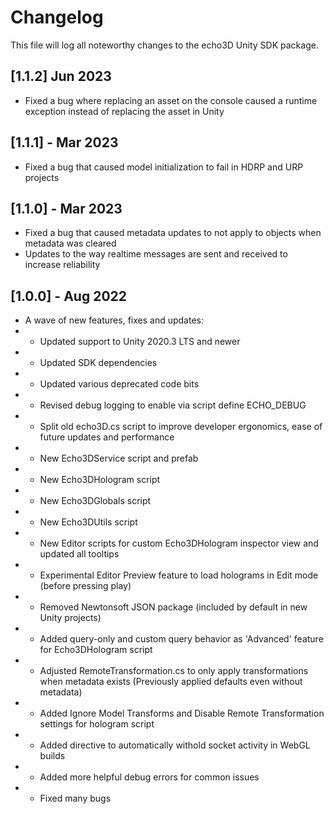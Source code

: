 # Changelog
This file will log all noteworthy changes to the echo3D Unity SDK package.

## [1.1.2] Jun 2023
- Fixed a bug where replacing an asset on the console caused a runtime exception instead of replacing the asset in Unity

## [1.1.1] - Mar 2023
- Fixed a bug that caused model initialization to fail in HDRP and URP projects

## [1.1.0] - Mar 2023
- Fixed a bug that caused metadata updates to not apply to objects when metadata was cleared
- Updates to the way realtime messages are sent and received to increase reliability


## [1.0.0] - Aug 2022
- A wave of new features, fixes and updates:
- - Updated support to Unity 2020.3 LTS and newer
- - Updated SDK dependencies
- - Updated various deprecated code bits
- - Revised debug logging to enable via script define ECHO_DEBUG
- - Split old echo3D.cs script to improve developer ergonomics, ease of future updates and performance
- - New Echo3DService script and prefab
- - New Echo3DHologram script
- - New Echo3DGlobals script
- - New Echo3DUtils script 
- - New Editor scripts for custom Echo3DHologram inspector view and updated all tooltips
- - Experimental Editor Preview feature to load holograms in Edit mode (before pressing play)
- - Removed Newtonsoft JSON package (included by default in new Unity projects)
- - Added query-only and custom query behavior as 'Advanced' feature for Echo3DHologram script
- - Adjusted RemoteTransformation.cs to only apply transformations when metadata exists (Previously applied defaults even without metadata)
- - Added Ignore Model Transforms and Disable Remote Transformation settings for hologram script
- - Added directive to automatically withold socket activity in WebGL builds
- - Added more helpful debug errors for common issues
- - Fixed many bugs